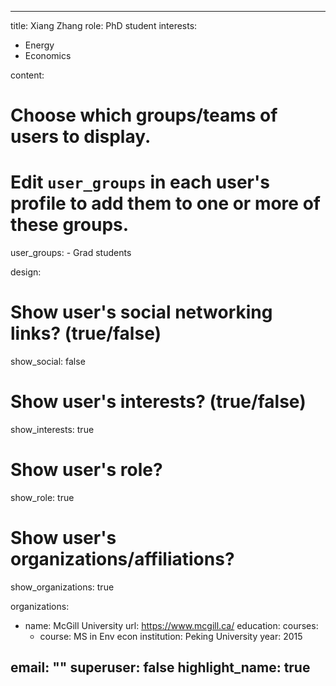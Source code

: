 ---

title: Xiang Zhang
role: PhD student
interests:
  - Energy
  - Economics

content:
  # Choose which groups/teams of users to display.
  #   Edit `user_groups` in each user's profile to add them to one or more of these groups.
  user_groups:
    - Grad students
  
design:
  # Show user's social networking links? (true/false)
  show_social: false
  # Show user's interests? (true/false)
  show_interests: true
  # Show user's role?
  show_role: true
  # Show user's organizations/affiliations?
  show_organizations: true
  

organizations:
  - name: McGill University
    url: https://www.mcgill.ca/
education:
  courses:
    - course: MS in Env econ
      institution: Peking University
      year: 2015

email: ""
superuser: false
highlight_name: true
---